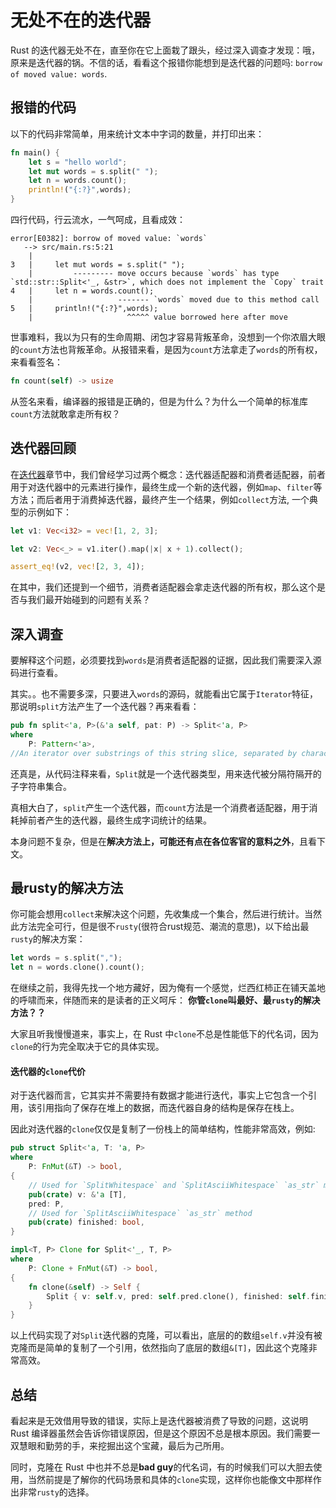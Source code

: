 # 无处不在的迭代器
 Rust 的迭代器无处不在，直至你在它上面栽了跟头，经过深入调查才发现：哦，原来是迭代器的锅。不信的话，看看这个报错你能想到是迭代器的问题吗: `borrow of moved value: words`.

## 报错的代码
以下的代码非常简单，用来统计文本中字词的数量，并打印出来：
```rust
fn main() {
    let s = "hello world";
    let mut words = s.split(" ");
    let n = words.count();
    println!("{:?}",words);
}
```

四行代码，行云流水，一气呵成，且看成效：
```console
error[E0382]: borrow of moved value: `words`
   --> src/main.rs:5:21
    |
3   |     let mut words = s.split(" ");
    |         --------- move occurs because `words` has type `std::str::Split<'_, &str>`, which does not implement the `Copy` trait
4   |     let n = words.count();
    |                   ------- `words` moved due to this method call
5   |     println!("{:?}",words);
    |                     ^^^^^ value borrowed here after move
```

世事难料，我以为只有的生命周期、闭包才容易背叛革命，没想到一个你浓眉大眼的`count`方法也背叛革命。从报错来看，是因为`count`方法拿走了`words`的所有权，来看看签名：
```rust
fn count(self) -> usize
```
从签名来看，编译器的报错是正确的，但是为什么？为什么一个简单的标准库`count`方法就敢拿走所有权？

## 迭代器回顾
在[迭代器](../advance/functional-programing/iterator.md#消费者与适配器)章节中，我们曾经学习过两个概念：迭代器适配器和消费者适配器，前者用于对迭代器中的元素进行操作，最终生成一个新的迭代器，例如`map`、`filter`等方法；而后者用于消费掉迭代器，最终产生一个结果，例如`collect`方法, 一个典型的示例如下：
```rust
let v1: Vec<i32> = vec![1, 2, 3];

let v2: Vec<_> = v1.iter().map(|x| x + 1).collect();

assert_eq!(v2, vec![2, 3, 4]);
```

在其中，我们还提到一个细节，消费者适配器会拿走迭代器的所有权，那么这个是否与我们最开始碰到的问题有关系？

## 深入调查
要解释这个问题，必须要找到`words`是消费者适配器的证据，因此我们需要深入源码进行查看。

其实。。也不需要多深，只要进入`words`的源码，就能看出它属于`Iterator`特征，那说明`split`方法产生了一个迭代器？再来看看：
```rust
pub fn split<'a, P>(&'a self, pat: P) -> Split<'a, P>
where
    P: Pattern<'a>,
//An iterator over substrings of this string slice, separated by characters matched by a pattern.
```

还真是，从代码注释来看，`Split`就是一个迭代器类型，用来迭代被分隔符隔开的子字符串集合。

真相大白了，`split`产生一个迭代器，而`count`方法是一个消费者适配器，用于消耗掉前者产生的迭代器，最终生成字词统计的结果。

本身问题不复杂，但是在**解决方法上，可能还有点在各位客官的意料之外**，且看下文。


## 最rusty的解决方法
你可能会想用`collect`来解决这个问题，先收集成一个集合，然后进行统计。当然此方法完全可行，但是很不`rusty`(很符合rust规范、潮流的意思)，以下给出最`rusty`的解决方案：
```rust
let words = s.split(",");
let n = words.clone().count();
```

在继续之前，我得先找一个地方藏好，因为俺有一个感觉，烂西红柿正在铺天盖地的呼啸而来，伴随而来的是读者的正义呵斥：
**你管`clone`叫最好、最`rusty`的解决方法？？**

大家且听我慢慢道来，事实上，在 Rust 中`clone`不总是性能低下的代名词，因为`clone`的行为完全取决于它的具体实现。

#### 迭代器的`clone`代价
对于迭代器而言，它其实并不需要持有数据才能进行迭代，事实上它包含一个引用，该引用指向了保存在堆上的数据，而迭代器自身的结构是保存在栈上。

因此对迭代器的`clone`仅仅是复制了一份栈上的简单结构，性能非常高效，例如:
```rust
pub struct Split<'a, T: 'a, P>
where
    P: FnMut(&T) -> bool,
{
    // Used for `SplitWhitespace` and `SplitAsciiWhitespace` `as_str` methods
    pub(crate) v: &'a [T],
    pred: P,
    // Used for `SplitAsciiWhitespace` `as_str` method
    pub(crate) finished: bool,
}

impl<T, P> Clone for Split<'_, T, P>
where
    P: Clone + FnMut(&T) -> bool,
{
    fn clone(&self) -> Self {
        Split { v: self.v, pred: self.pred.clone(), finished: self.finished }
    }
}
```

以上代码实现了对`Split`迭代器的克隆，可以看出，底层的的数组`self.v`并没有被克隆而是简单的复制了一个引用，依然指向了底层的数组`&[T]`，因此这个克隆非常高效。

## 总结
看起来是无效借用导致的错误，实际上是迭代器被消费了导致的问题，这说明 Rust 编译器虽然会告诉你错误原因，但是这个原因不总是根本原因。我们需要一双慧眼和勤劳的手，来挖掘出这个宝藏，最后为己所用。

同时，克隆在 Rust 中也并不总是**bad guy**的代名词，有的时候我们可以大胆去使用，当然前提是了解你的代码场景和具体的`clone`实现，这样你也能像文中那样作出非常`rusty`的选择。